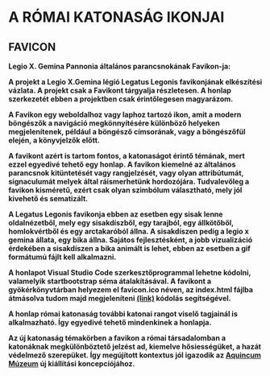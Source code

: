 <!doctype html>

<html>

<head>
  <meta charset="UTF-8" />
  <title>legatus legionis helmet</title>
  <link rel="shortcut icon" type="image/png" href="silhouette-an-ancient-roman-or-greek-helmet-vector-3033335.jpg" />
  <link rel="stylesheet" href="nouislider.min.css" />
  <link rel="stylesheet" href="slick.css" />
  <link rel="stylesheet" href="slick-theme.css" />
  <link rel="stylesheet" href="style.css" />
</head>

<body>
  <div class="wrapper">
    <h1>
       A RÓMAI KATONASÁG IKONJAI
    </h1>
      </div>
  <div class="wrapper">
    <div class="explanation clearfix">
      <div class="center-column">
        <h2><strong>FAVICON</srong></h2> 
       <div <p>Legio X. Gemina Pannonia általános parancsnokának Favikon-ja:</p>
 <p>A projekt a Legio X.Gemina légió Legatus Legonis  favikonjának elkészítési vázlata. A projekt csak a Favikont tárgyalja részletesen. A honlap szerkezetét ebben a projektben csak érintőlegesen magyarázom.</p>
<p>A Favikon egy weboldalhoz vagy laphoz tartozó ikon, amit a modern böngészők a navigáció megkönnyítésére különböző helyeken megjelenítenek, például a böngésző címsorának, vagy a böngészőfül elején, a könyvjelzők előtt.</p>
<p>A favikont azért is tartom fontos, a katonaságot érintő témának, mert ezzel egyedivé tehető egy honlap. A favikon kiemelné az általános parancsnok kitüntetését vagy rangjelzését, vagy olyan attribútumát, signaculumát melyek által ráismerhetünk hordozójára. Tudvalevőleg a favikon kisméretű, ezért csak olyan szimbólum választható, mely jól kivehető és sematizált.</p>
<p>A Legatus Legonis favikonja ebben az esetben egy sisak lenne oldalnézetből, mely egy sisakdíszből, egy tarajból, egy állkötőből, homlokvértből és egy arctakaróból állna. A sisakdíszen pedig a legio x gemina állata, egy bika állna. Sajátos fejlesztésként, a jobb vizualizáció érdekében a sisakdíszen a bika animált is lehet, ebben az esetben a gif formátumú fájlt kell alkalmazni.</p>
<p>A honlapot Visual Studio Code szerkesztőprogrammal lehetne kódolni, valamelyik startbootstrap séma átalakításával. A favikont a gyökérkönyvtárban helyezem el favicon.ico néven, az index.html fájlba átmásolva tudom majd megjeleníteni <a class="https://photos.app.goo.gl/KtuHMoB1yXquC1TP6" href="https://photos.app.goo.gl/KtuHMoB1yXquC1TP6">(link)</a> kódolás segítségével.</p>
<p>A honlap római katonaság további katonai rangot viselő tagjainál is alkalmazható. Így egyedivé tehető mindenkinek a honlapja.</p>
<p> Az új katonaság témakörben a favikon a római társadalomban a katonáknak megkülönböztető jelzést ad, kiemelve hősiességüket, a hazát védelmező szerepüket. Így megújított kontextus jól igazodik az <a class="http://www.aquincum.hu/" href="http://www.aquincum.hu/">Aquincum Múzeum</a> új kiállítási koncepciójához.</p> 
    </div>
  </div>
  <script src="main.js"></script>
</body>

</html>
